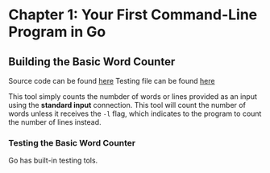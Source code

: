 # Chapter 1: Your First Command-Line Program in Go

## Building the Basic Word Counter

Source code can be found [here](./word_counter.go)
Testing file can be found [here](./word_counter_test.go)

This tool simply counts the numbder of words or lines provided as an input using the __standard input__ connection. This tool will count the number of words unless it receives the `-l` flag, which indicates to the program to count the number of lines instead.

### Testing the Basic Word Counter

Go has built-in testing tols.
